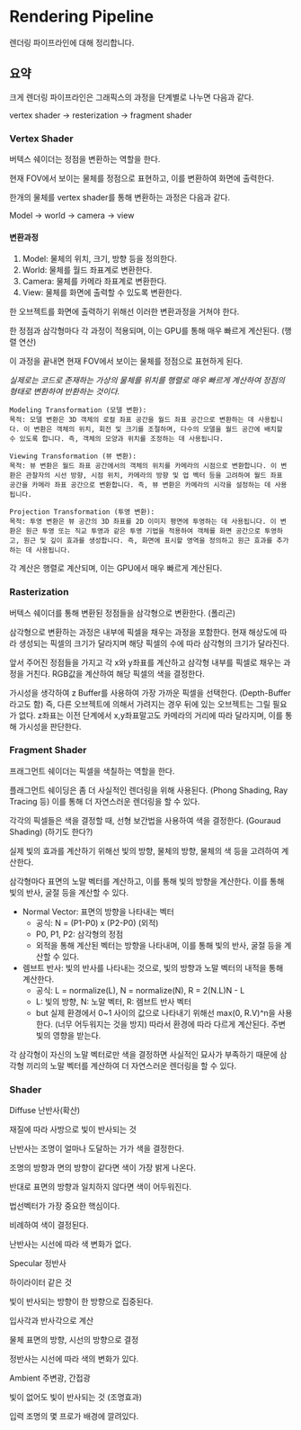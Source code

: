 # Rendering Pipeline

렌더링 파이프라인에 대해 정리합니다.

## 요약

크게 렌더링 파이프라인은 그래픽스의 과정을 단계별로 나누면 다음과 같다.

vertex shader -> resterization -> fragment shader

### Vertex Shader

버텍스 쉐이더는 정점을 변환하는 역할을 한다.

현재 FOV에서 보이는 물체를 정점으로 표현하고, 이를 변환하여 화면에 출력한다.

한개의 물체를 vertex shader를 통해 변환하는 과정은 다음과 같다.

Model -> world -> camera -> view

#### 변환과정

1. Model: 물체의 위치, 크기, 방향 등을 정의한다.
2. World: 물체를 월드 좌표계로 변환한다.
3. Camera: 물체를 카메라 좌표계로 변환한다.
4. View: 물체를 화면에 출력할 수 있도록 변환한다.

한 오브젝트를 화면에 출력하기 위해선 이러한 변환과정을 거쳐야 한다.

한 정점과 삼각형마다 각 과정이 적용되며, 이는 GPU를 통해 매우 빠르게 계산된다. (행렬 연산)

이 과정을 끝내면 현재 FOV에서 보이는 물체를 정점으로 표현하게 된다.

*실제로는 코드로 존재하는 가상의 물체를 위치를 행렬로 매우 빠르게 계산하여 정점의 형태로 변환하여 반환하는 것이다.*

```
Modeling Transformation (모델 변환):
목적: 모델 변환은 3D 객체의 로컬 좌표 공간을 월드 좌표 공간으로 변환하는 데 사용됩니다. 이 변환은 객체의 위치, 회전 및 크기를 조절하며, 다수의 모델을 월드 공간에 배치할 수 있도록 합니다. 즉, 객체의 모양과 위치를 조정하는 데 사용됩니다.

Viewing Transformation (뷰 변환):
목적: 뷰 변환은 월드 좌표 공간에서의 객체의 위치를 카메라의 시점으로 변환합니다. 이 변환은 관찰자의 시선 방향, 시점 위치, 카메라의 방향 및 업 벡터 등을 고려하여 월드 좌표 공간을 카메라 좌표 공간으로 변환합니다. 즉, 뷰 변환은 카메라의 시각을 설정하는 데 사용됩니다.

Projection Transformation (투영 변환):
목적: 투영 변환은 뷰 공간의 3D 좌표를 2D 이미지 평면에 투영하는 데 사용됩니다. 이 변환은 원근 투영 또는 직교 투영과 같은 투영 기법을 적용하여 객체를 화면 공간으로 투영하고, 원근 및 깊이 효과를 생성합니다. 즉, 화면에 표시할 영역을 정의하고 원근 효과를 추가하는 데 사용됩니다.
```

각 계산은 행렬로 계산되며, 이는 GPU에서 매우 빠르게 계산된다.

### Rasterization

버텍스 쉐이더를 통해 변환된 정점들을 삼각형으로 변환한다. (폴리곤)

삼각형으로 변환하는 과정은 내부에 픽셀을 채우는 과정을 포함한다. 현재 해상도에 따라 생성되는 픽셀의 크기가 달라지며 해당 픽셀의 수에 따라 삼각형의 크기가 달라진다.

앞서 주어진 정점들을 가지고 각 x와 y좌표를 계산하고 삼각형 내부를 픽셀로 채우는 과정을 거친다. RGB값을 계산하여 해당 픽셀의 색을 결정한다.

가시성을 생각하여 z Buffer를 사용하여 가장 가까운 픽셀을 선택한다. (Depth-Buffer라고도 함) 즉, 다른 오브젝트에 의해서 가려지는 경우 뒤에 있는 오브젝트는 그릴 필요가 없다. z좌표는 이전 단계에서 x,y좌표말고도 카메라의 거리에 따라 달라지며, 이를 통해 가시성을 판단한다.

### Fragment Shader

프래그먼트 쉐이더는 픽셀을 색칠하는 역할을 한다.

플래그먼트 쉐이딩은 좀 더 사실적인 렌더링을 위해 사용된다. (Phong Shading, Ray Tracing 등) 이를 통해 더 자연스러운 렌더링을 할 수 있다.

각각의 픽셀들은 색을 결정할 때, 선형 보간법을 사용하여 색을 결정한다. (Gouraud Shading) (하기도 한다?)

실제 빛의 효과를 계산하기 위해선 빛의 방향, 물체의 방향, 물체의 색 등을 고려하여 계산한다.

삼각형마다 표면의 노말 벡터를 계산하고, 이를 통해 빛의 방향을 계산한다. 이를 통해 빛의 반사, 굴절 등을 계산할 수 있다.

- Normal Vector: 표면의 방향을 나타내는 벡터
  - 공식: N = (P1-P0) x (P2-P0) (외적)
  - P0, P1, P2: 삼각형의 정점
  - 외적을 통해 계산된 벡터는 방향을 나타내며, 이를 통해 빛의 반사, 굴절 등을 계산할 수 있다.
- 렘브트 반사: 빛의 반사를 나타내는 것으로, 빛의 방향과 노말 벡터의 내적을 통해 계산한다.
  - 공식: L = normalize(L), N = normalize(N), R = 2(N.L)N - L
  - L: 빛의 방향, N: 노말 벡터, R: 렘브트 반사 벡터
  - but 실제 환경에서 0~1 사이의 값으로 나타내기 위해선 max(0, R.V)^n을 사용한다. (너무 어두워지는 것을 방지) 따라서 환경에 따라 다르게 계산된다. 주변 빛의 영향을 받는다.

각 삼각형이 자신의 노말 벡터로만 색을 결정하면 사실적인 묘사가 부족하기 때문에 삼각형 끼리의 노말 벡터를 계산하여 더 자연스러운 렌더링을 할 수 있다.

### Shader

Diffuse
난반사(확산)

재질에 따라 사방으로 빛이 반사되는 것

난반사는 조명이 얼마나 도달하는 가가 색을 결정한다.

조명의 방향과 면의 방향이 같다면 색이 가장 밝게 나온다.

반대로 표면의 방향과 일치하지 않다면 색이 어두워진다.

법선벡터가 가장 중요한 핵심이다.

비례하여 색이 결정된다.

난반사는 시선에 따라 색 변화가 없다.

Specular
정반사

하이라이터 같은 것

빛이 반사되는 방향이 한 방향으로 집중된다.

입사각과 반사각으로 계산

물체 표면의 방향, 시선의 방향으로 결정

정반사는 시선에 따라 색의 변화가 있다.

Ambient
주변광, 간접광

빛이 없어도 빛이 반사되는 것 (조명효과)

입력 조명의 몇 프로가 배경에 깔려있다.